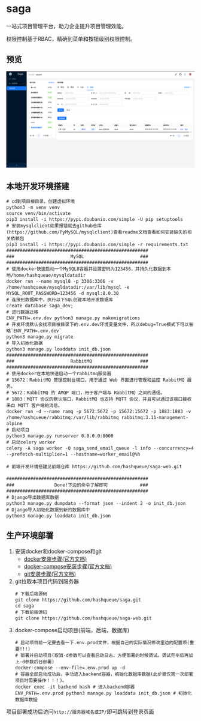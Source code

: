# saga

一站式项目管理平台，助力企业提升项目管理效能。

权限控制基于RBAC，精确到菜单和按钮级别权限控制。

## 预览

![preview](preview.png)

## 本地开发环境搭建
```shell
# cd到项目根目录，创建虚拟环境
python3 -m venv venv
source venv/bin/activate
pip3 install -i https://pypi.doubanio.com/simple -U pip setuptools
# 安装mysqlclient如果报错就去github仓库(https://github.com/PyMySQL/mysqlclient)查看readme文档查看如何安装缺失的相关依赖包
pip3 install -i https://pypi.doubanio.com/simple -r requirements.txt
#####################################################
###                     MySQL                     ###
#####################################################
# 使用docker快速启动一个MySQL8容器并设置密码为123456，并持久化数据到本地/home/hashqueue/mysqldatadir
docker run --name mysql8 -p 3306:3306 -v /home/hashqueue/mysqldatadir:/var/lib/mysql -e MYSQL_ROOT_PASSWORD=123456 -d mysql:8.0.30
# 连接到数据库中，执行以下SQL创建本地开发数据库
create database saga_dev;
# 进行数据迁移
ENV_PATH=.env.dev python3 manage.py makemigrations
# 开发环境默认会找项目根目录下的.env.dev环境变量文件，所以debug=True模式下可以省略`ENV_PATH=.env.dev`
python3 manage.py migrate
# 导入初始化数据
python3 manage.py loaddata init_db.json
#####################################################
###                     RabbitMQ                  ###
#####################################################
# 使用docker在本地快速启动一个rabbitmq服务器
# 15672：RabbitMQ 管理控制台端口，用于通过 Web 界面进行管理和监控 RabbitMQ 服务。
# 5672：RabbitMQ 的 AMQP 端口，用于客户端与 RabbitMQ 之间的通信。
# 1883：MQTT 协议的默认端口，RabbitMQ 也支持 MQTT 协议，并且可以通过该端口接收来自 MQTT 客户端的消息。
docker run -d --name ramq -p 5672:5672 -p 15672:15672 -p 1883:1883 -v /home/hashqueue/rabbitmq:/var/lib/rabbitmq rabbitmq:3.11-management-alpine
# 启动项目
python3 manage.py runserver 0.0.0.0:8000
# 启动celery worker
celery -A saga worker -Q saga_send_email_queue -l info --concurrency=4 --prefetch-multiplier=1 --hostname=worker_email@%h

# 前端开发环境搭建见前端仓库 https://github.com/hashqueue/saga-web.git

#####################################################
###               Done!下边的命令了解即可            ###
#####################################################
# Django导出数据库数据
python3 manage.py dumpdata --format json --indent 2 -o init_db.json
# Django导入初始化数据到新的数据库中
python3 manage.py loaddata init_db.json
```

## 生产环境部署

1. 安装docker和docker-compose和git
    * [docker安装步骤(官方文档)](https://docs.docker.com/engine/install/)
    * [docker-compose安装步骤(官方文档)](https://docs.docker.com/compose/install/)
    * [git安装步骤(官方文档)](https://git-scm.com/download/linux)
2. git拉取本项目代码到服务器
    ```shell
    # 下载后端源码
    git clone https://github.com/hashqueue/saga.git
    cd saga
    # 下载前端源码
    git clone https://github.com/hashqueue/saga-web.git
    ```
3. docker-compose启动项目(前端，后端，数据库)
    ```shell
    # 启动项目前一定要去看一下.env.prod文件，根据自己的实际情况修改里边的配置项(重要!!!)
    # 部署并启动项目(取消-d参数可以查看启动日志，方便部署的时候调试。调试完毕后再加上-d参数后台部署)
    docker-compose --env-file=.env.prod up -d
    # 容器全部启动成功后，手动进入backend容器，初始化数据库数据(此步骤仅第一次部署项目时需要操作！！！)。
    docker exec -it backend bash # 进入backend容器
    ENV_PATH=.env.prod python3 manage.py loaddata init_db.json # 初始化数据库数据
    ```
项目部署成功后访问`http://服务器域名或IP/`即可跳转到登录页面
